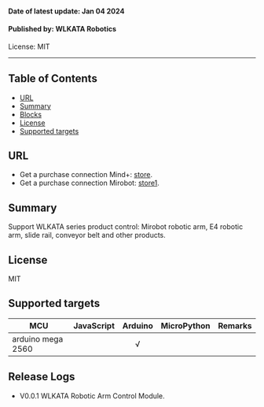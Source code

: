 #### Date of latest update: Jan 04 2024

#### Published by: WLKATA Robotics

License: MIT


---------------------------------------------------------

## Table of Contents

* [URL](#url)
* [Summary](#summary)
* [Blocks](#blocks)
* [License](#license)
* [Supported targets](#Supportedtargets)

## URL

* Get a purchase connection Mind+: [store](https://www.dfrobot.com/).
* Get a purchase connection Mirobot: [store1](https://www.wlkata.com/).

## Summary
Support WLKATA series product control: Mirobot robotic arm, E4 robotic arm, slide rail, conveyor belt and other products.



## License

MIT

## Supported targets

MCU                | JavaScript    | Arduino   | MicroPython    | Remarks
------------------ | :----------: | :----------: | :---------: | -----
arduino mega 2560  |              |       √      |             | 



## Release Logs
* V0.0.1  WLKATA Robotic Arm Control Module.
